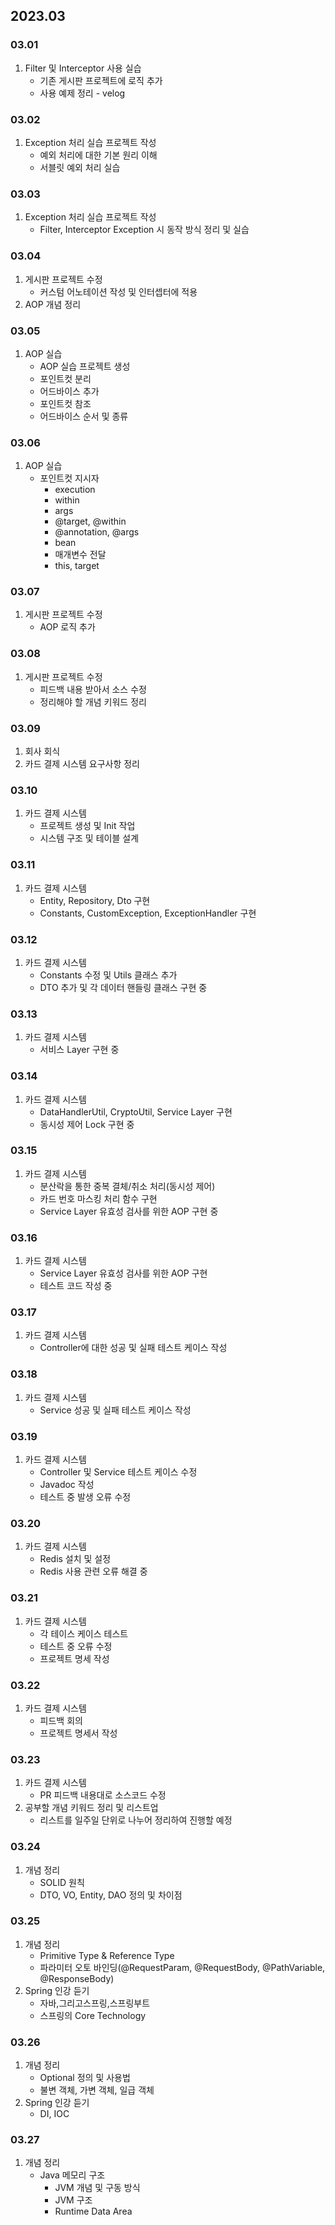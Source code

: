 ## 2023.03
### 03.01
1. Filter 및 Interceptor 사용 실습
   + 기존 게시판 프로젝트에 로직 추가
   + 사용 예제 정리 - velog
### 03.02
1. Exception 처리 실습 프로젝트 작성
   + 예외 처리에 대한 기본 원리 이해
   + 서블릿 예외 처리 실습
### 03.03
1. Exception 처리 실습 프로젝트 작성
   + Filter, Interceptor Exception 시 동작 방식 정리 및 실습
### 03.04
1. 게시판 프로젝트 수정
   + 커스텀 어노테이션 작성 및 인터셉터에 적용
2. AOP 개념 정리
### 03.05
1. AOP 실습
   + AOP 실습 프로젝트 생성
   + 포인트컷 분리
   + 어드바이스 추가
   + 포인트컷 참조
   + 어드바이스 순서 및 종류
### 03.06
1. AOP 실습
   + 포인트컷 지시자
     + execution
     + within
     + args
     + @target, @within
     + @annotation, @args
     + bean
     + 매개변수 전달
     + this, target
### 03.07
1. 게시판 프로젝트 수정
   + AOP 로직 추가
### 03.08
1. 게시판 프로젝트 수정
   + 피드백 내용 받아서 소스 수정
   + 정리해야 할 개념 키워드 정리
### 03.09
1. 회사 회식
2. 카드 결제 시스템 요구사항 정리
### 03.10
1. 카드 결제 시스템 
    + 프로젝트 생성 및 Init 작업
    + 시스템 구조 및 테이블 설계
### 03.11
1. 카드 결제 시스템
    + Entity, Repository, Dto 구현
    + Constants, CustomException, ExceptionHandler 구현
### 03.12
1. 카드 결제 시스템
    + Constants 수정 및 Utils 클래스 추가
    + DTO 추가 및 각 데이터 핸들링 클래스 구현 중
### 03.13
1. 카드 결제 시스템
    + 서비스 Layer 구현 중
### 03.14
1. 카드 결제 시스템
    + DataHandlerUtil, CryptoUtil, Service Layer 구현
    + 동시성 제어 Lock 구현 중
### 03.15
1. 카드 결제 시스템
    + 분산락을 통한 중복 결체/취소 처리(동시성 제어)
    + 카드 번호 마스킹 처리 함수 구현
    + Service Layer 유효성 검사를 위한 AOP 구현 중
### 03.16
1. 카드 결제 시스템
   + Service Layer 유효성 검사를 위한 AOP 구현
   + 테스트 코드 작성 중
### 03.17
1. 카드 결제 시스템
   + Controller에 대한 성공 및 실패 테스트 케이스 작성
### 03.18
1. 카드 결제 시스템
   + Service 성공 및 실패 테스트 케이스 작성
### 03.19
1. 카드 결제 시스템
   + Controller 및 Service 테스트 케이스 수정
   + Javadoc 작성
   + 테스트 중 발생 오류 수정
### 03.20
1. 카드 결제 시스템
   + Redis 설치 및 설정
   + Redis 사용 관련 오류 해결 중
### 03.21
1. 카드 결제 시스템
   + 각 테이스 케이스 테스트
   + 테스트 중 오류 수정
   + 프로젝트 명세 작성
### 03.22
1. 카드 결제 시스템
   + 피드백 회의
   + 프로젝트 명세서 작성
### 03.23
1. 카드 결제 시스템
   + PR 피드백 내용대로 소스코드 수정
2. 공부할 개념 키워드 정리 및 리스트업
   + 리스트를 일주일 단위로 나누어 정리하여 진행할 예정
### 03.24
1. 개념 정리
   + SOLID 원칙
   + DTO, VO, Entity, DAO 정의 및 차이점
### 03.25
1. 개념 정리
   + Primitive Type & Reference Type
   + 파라미터 오토 바인딩(@RequestParam, @RequestBody, @PathVariable, @ResponseBody)
2. Spring 인강 듣기
   + 자바,그리고스프링,스프링부트
   + 스프링의 Core Technology
### 03.26
1. 개념 정리
   + Optional 정의 및 사용법
   + 불변 객체, 가변 객체, 일급 객체
2. Spring 인강 듣기
   + DI, IOC
### 03.27
1. 개념 정리
   + Java 메모리 구조
      + JVM 개념 및 구동 방식
      + JVM 구조
      + Runtime Data Area